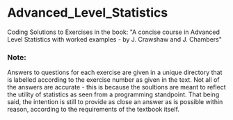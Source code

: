 # Advanced_Level_Statistics
Coding Solutions to Exercises in the book: "A concise course in Advanced Level Statistics with worked examples - by J. Crawshaw and J. Chambers"

### Note:
Answers to questions for each exercise are given in a unique directory that is labelled according to the exercise number as given in the text. Not all of the answers
are accurate - this is because the soultions are meant to reflect the utility of statistics as seen from a programming standpoint. That being said, the intention
is still to provide as close an answer as is possible within reason, according to the requirements of the textbook itself.
